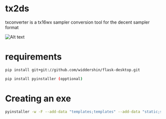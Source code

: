 # tx2ds
txconverter is a tx16wx sampler conversion tool for the decent sampler format

<img src="http://https://github.com/eodowd/tx2ds/blob/main/screenshot.PNG" alt="Alt text" title="Optional title">


# requirements
```bash
pip install git+git://github.com/widdershin/flask-desktop.git
```
```bash
pip install pyinstaller (opptional)
```
# Creating an exe 
```bash
pyinstaller -w -F --add-data "templates;templates" --add-data "static;static" --icon=static/icon.ico --name=txconverter main.py
```
